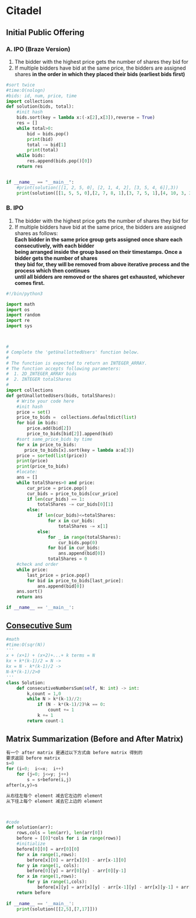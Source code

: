 # Citadel

## Initial Public Offering

### A. IPO \(Braze Version\)

  
 1. The bidder with the highest price gets the number of shares they bid for  
 2. If multiple bidders have bid at the same price, the bidders are assigned shares **in the order in which they placed their bids \(earliest bids first\)**

```python
#sort twice
#time:O(nologn)
#bids: id, num, price, time
import collections
def solution(bids, total):
    #init hash
    bids.sort(key = lambda x:(-x[2],x[3]),reverse = True)
    res = []
    while total>0:
        bid = bids.pop()
        print(bid)
        total -= bid[1]
        print(total)
    while bids:
        res.append(bids.pop()[0])
    return res


if __name__ == "__main__":
    #print(solution([[1, 2, 5, 0], [2, 1, 4, 2], [3, 5, 4, 6]],3))
    print(solution([[1, 5, 5, 0],[2, 7, 8, 1],[3, 7, 5, 1],[4, 10, 3, 3]],18))

```

###  B. IPO

  
1. The bidder with the highest price gets the number of shares they bid for  
2. If multiple bidders have bid at the same price, the bidders are assigned shares as follows:  
         **Each bidder in the same price group gets assigned once share each consecutively, with each bidder**   
         **being arranged inside the group based on their timestamps. Once a bidder gets the number of shares**   
         **they bid for, they will be removed from above iterative process and the process which then continues**   
         **until all bidders are removed or the shares get exhausted, whichever comes first.**

```python
#!/bin/python3

import math
import os
import random
import re
import sys



#
# Complete the 'getUnallottedUsers' function below.
#
# The function is expected to return an INTEGER_ARRAY.
# The function accepts following parameters:
#  1. 2D_INTEGER_ARRAY bids
#  2. INTEGER totalShares
#
import collections
def getUnallottedUsers(bids, totalShares):
    # Write your code here
    #init hash
    price = set()
    price_to_bids =  collections.defaultdict(list)
    for bid in bids:
        price.add(bid[2])
        price_to_bids[bid[2]].append(bid)
    #sort same_price_bids by time      
    for x in price_to_bids:
       price_to_bids[x].sort(key = lambda a:a[3])
    price = sorted(list(price))
    print(price)
    print(price_to_bids)
    #locate: 
    ans = []
    while totalShares>0 and price:
        cur_price = price.pop()
        cur_bids = price_to_bids[cur_price]
        if len(cur_bids) == 1:
            totalShares -= cur_bids[0][1]
        else:
            if len(cur_bids)<=totalShares:
                for x in cur_bids:
                    totalShares -= x[1]
            else:
                for _ in range(totalShares):
                    cur_bids.pop(0)
                for bid in cur_bids:
                    ans.append(bid[0])
                totalShares = 0
    #check and order
    while price:
        last_price = price.pop()
        for bid in price_to_bids[last_price]:
            ans.append(bid[0])
    ans.sort()
    return ans

if __name__ == '__main__':
```

## [Consecutive Sum](https://leetcode.com/problems/consecutive-numbers-sum/)

```python
#math
#time:O(sqr(N))
'''
x + (x+1) + (x+2)+...+ k terms = N
kx + k*(k-1)/2 = N ->
kx = N - k*(k-1)/2 ->
N-k*(k-1)/2>0
'''
class Solution:
    def consecutiveNumbersSum(self, N: int) -> int:
        k,count = 1,0
        while N > k*(k-1)//2:
            if (N - k*(k-1)/2)%k == 0:
                count += 1
            k += 1
        return count-1
```

## Matrix Summarization \(Before and After Matrix\)

```python
有一个 after matrix 是通过以下方式由 before matrix 得到的
要求返回 before matrix
s=0
for (i=0;  i<=x;  i++)
    for (j=0; j<=y; j++)
        s = s+before(i,j)
after(x,y)=s

从右往左每个 element 减去它左边的 element
从下往上每个 element 减去它上边的 element



#code
def solution(arr):
    rows,cols = len(arr), len(arr[0])
    before = [[0]*cols for i in range(rows)]
    #initialize
    before[0][0] = arr[0][0]
    for x in range(1,rows):
        before[x][0] = arr[x][0] - arr[x-1][0]
    for y in range(1, cols):
        before[0][y] = arr[0][y] - arr[0][y-1]
    for x in range(1,rows):
        for y in range(1,cols):
            before[x][y] = arr[x][y] - arr[x-1][y] - arr[x][y-1] + arr[x-1][y-1]
    return before
    
if __name__ == '__main__':
    print(solution([[2,5],[7,17]]))
```



